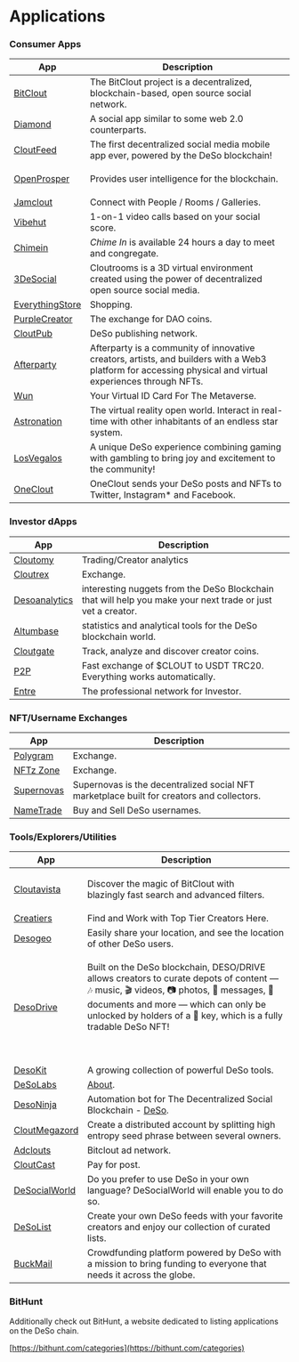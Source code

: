 # Applications

### Consumer Apps

| App                                               | Description                                                                                                                                               |
| ------------------------------------------------- | --------------------------------------------------------------------------------------------------------------------------------------------------------- |
| [BitClout](ttps://bitclout.com)                   | The BitClout project is a decentralized, blockchain-based, open source social network.                                                                    |
| [Diamond](https://diamondapp.com)                 | A social app similar to some web 2.0 counterparts.                                                                                                        |
| [CloutFeed](https://cloutfeedapp.com)             | The first decentralized social media mobile app ever, powered by the DeSo blockchain!                                                                     |
| [OpenProsper](https://www.openprosper.com)        | <p>Provides user intelligence for the blockchain.<br></p>                                                                                                 |
| [Jamclout](https://www.jamclout.com)              | Connect with People / Rooms / Galleries.                                                                                                                  |
| [Vibehut](https://vibehut.io)                     | 1-on-1 video calls based on your social score.                                                                                                            |
| [Chimein](https://www.chime-in.io)                | _Chime In_ is available 24 hours a day to meet and congregate.                                                                                            |
| [3DeSocial](https://cloutrooms.app)               | Cloutrooms is a 3D virtual environment created using the power of decentralized open source social media.                                                 |
| [EverythingStore](https://www.everythingstore.io) | Shopping.                                                                                                                                                 |
| [PurpleCreator](https://www.purplecreator.com)    | The exchange for DAO coins.                                                                                                                               |
| [CloutPub](https://cloutpub.org)                  | DeSo publishing network.                                                                                                                                  |
| [Afterparty](https://afterparty.ai)               | Afterparty is a community of innovative creators, artists, and builders with a Web3 platform for accessing physical and virtual experiences through NFTs. |
| [Wun](https://wun.vc)                             | Your Virtual ID Card For The Metaverse.                                                                                                                   |
| [Astronation](https://astronation.world)          | The virtual reality open world. Interact in real-time with other inhabitants of an endless star system.                                                   |
| [LosVegalos](https://www.losvegalos.com/wheel)    | A unique DeSo experience combining gaming with gambling to bring joy and excitement to the community!                                                     |
| [OneClout](https://oneclout.net)                  | OneClout  sends your DeSo posts and NFTs to Twitter, Instagram\* and Facebook.                                                                            |

### Investor dApps

| App                                                  | Description                                                                                                 |
| ---------------------------------------------------- | ----------------------------------------------------------------------------------------------------------- |
| [Cloutomy](https://cloutomy.com)                     | Trading/Creator analytics                                                                                   |
| [Cloutrex](https://cloutrex.com/bitcoin/)            | Exchange.                                                                                                   |
| [Desoanalytics](https://gemstori.com/@desoanalytics) | interesting nuggets from the DeSo Blockchain that will help you make your next trade or just vet a creator. |
| [Altumbase](https://altumbase.com/about)             | statistics and analytical tools for the DeSo blockchain world.                                              |
| [Cloutgate](https://cloutgate.com)                   | Track, analyze and discover creator coins.                                                                  |
| [P2P](https://bitcloutp2p.com)                       | Fast exchange of $CLOUT to USDT TRC20. Everything works automatically.                                      |
| [Entre](https://joinentre.com)                       | The professional network for Investor.                                                                      |

### NFT/Username Exchanges

| App                                          | Description                                                                               |
| -------------------------------------------- | ----------------------------------------------------------------------------------------- |
| [Polygram](https://polygram.cc)              | Exchange.                                                                                 |
| [NFTz Zone](https://nftz.zone)               | Exchange.                                                                                 |
| [Supernovas](https://supernovas.app)         | Supernovas is the decentralized social NFT marketplace built for creators and collectors. |
| [NameTrade](https://name-trade.com/password) | Buy and Sell DeSo usernames.                                                              |

### Tools/Explorers/Utilities&#x20;

| App                                                     | Description                                                                                                                                                                                                                                                          |
| ------------------------------------------------------- | -------------------------------------------------------------------------------------------------------------------------------------------------------------------------------------------------------------------------------------------------------------------- |
| [Cloutavista](https://cloutavista.com)                  | <p>Discover the magic of BitClout with<br>blazingly fast search and advanced filters.</p>                                                                                                                                                                            |
| [Creatiers](https://creatiers.co)                       | Find and Work with Top Tier Creators Here.                                                                                                                                                                                                                           |
| [Desogeo](https://desogeo.com)                          | Easily share your location, and see the location of other DeSo users.                                                                                                                                                                                                |
| [DesoDrive](https://www.desodrive.com)                  | <p>Built on the DeSo blockchain, DESO/DRIVE allows creators to curate depots of content — 🎶 music, 🎬 videos, 📷 photos, 📰 messages, 📃 documents and more — which can only be unlocked by holders of a 🔑 key, which is a fully tradable DeSo NFT!</p><p><br></p> |
| [DesoKit](https://desokit.com)                          | A growing collection of powerful DeSo tools.                                                                                                                                                                                                                         |
| [DeSoLabs](https://desolabs.org)                        | [About](https://desolabs.org/about/).                                                                                                                                                                                                                                |
| [DesoNinja](https://deso.ninja)                         | Automation bot for The Decentralized Social Blockchain - [DeSo](https://deso.org).                                                                                                                                                                                   |
| [CloutMegazord](https://cloutmegazord.com/landing/home) | Create a distributed account by splitting high entropy seed phrase between several owners.                                                                                                                                                                           |
| [Adclouts](https://adclouts.com)                        | Bitclout ad network.                                                                                                                                                                                                                                                 |
| [CloutCast](https://cloutcast.io)                       | Pay for post.                                                                                                                                                                                                                                                        |
| [DeSocialWorld](https://desocialworld.com)              | Do you prefer to use DeSo in your own language? DeSocialWorld will enable you to do so.                                                                                                                                                                              |
| [DeSoList](https://desolists.com)                       | Create your own DeSo feeds with your favorite creators and enjoy our collection of curated lists.                                                                                                                                                                    |
| [BuckMail](https://buckmall.cc)                         | Crowdfunding platform powered by DeSo with a mission to bring funding to everyone that needs it across the globe.                                                                                                                                                    |

### BitHunt

Additionally check out BitHunt, a website dedicated to listing applications on the DeSo chain.

[https://bithunt.com/categories](https://bithunt.com/categories)
